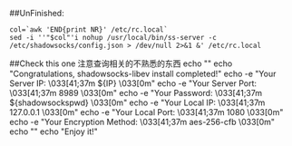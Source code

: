 ##UnFinished:

    col=`awk 'END{print NR}' /etc/rc.local`
    sed -i ''"$col"'i nohup /usr/local/bin/ss-server -c /etc/shadowsocks/config.json > /dev/null 2>&1 &' /etc/rc.local

##Check this one
注意查询相关的不熟悉的东西
    echo ""
    echo "Congratulations, shadowsocks-libev install completed!"
    echo -e "Your Server IP: \033[41;37m ${IP} \033[0m"
    echo -e "Your Server Port: \033[41;37m 8989 \033[0m"
    echo -e "Your Password: \033[41;37m ${shadowsockspwd} \033[0m"
    echo -e "Your Local IP: \033[41;37m 127.0.0.1 \033[0m"
    echo -e "Your Local Port: \033[41;37m 1080 \033[0m"
    echo -e "Your Encryption Method: \033[41;37m aes-256-cfb \033[0m"
    echo ""
    echo "Enjoy it!"
